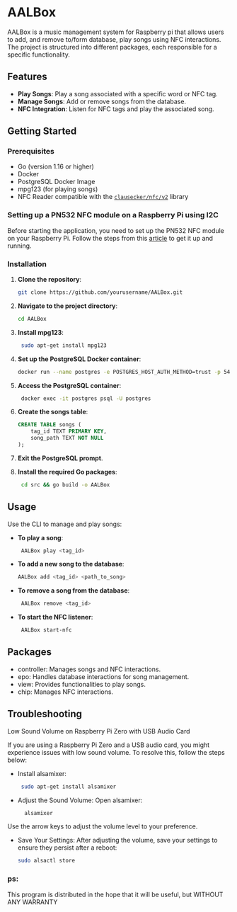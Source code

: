 # AALBox

AALBox is a music management system for Raspberry pi that allows users to add, and remove to/form database, play songs
using NFC interactions. The project is structured into different packages, each responsible for a specific
functionality.

## Features

- **Play Songs**: Play a song associated with a specific word or NFC tag.
- **Manage Songs**: Add or remove songs from the database.
- **NFC Integration**: Listen for NFC tags and play the associated song.

## Getting Started

### Prerequisites

- Go (version 1.16 or higher)
- Docker
- PostgreSQL Docker Image
- mpg123 (for playing songs)
- NFC Reader compatible with the [`clausecker/nfc/v2`](https://github.com/clausecker/nfc) library

### Setting up a PN532 NFC module on a Raspberry Pi using I2C

Before starting the application, you need to set up the PN532 NFC module on your Raspberry Pi. Follow the steps from
this [article](https://blog.stigok.com/2017/10/12/setting-up-a-pn532-nfc-module-on-a-raspberry-pi-using-i2c.html) to get
it up and running.

### Installation

1. **Clone the repository**:
   ```bash
   git clone https://github.com/yourusername/AALBox.git

2. **Navigate to the project directory**:
   ```bash
   cd AALBox

3. **Install mpg123**:

   ```bash
    sudo apt-get install mpg123

4. **Set up the PostgreSQL Docker container**:

   ```bash
   docker run --name postgres -e POSTGRES_HOST_AUTH_METHOD=trust -p 5432:5432 -d postgres

5. **Access the PostgreSQL container**:

   ```bash
    docker exec -it postgres psql -U postgres

6. **Create the songs table**:

    ```sql
    CREATE TABLE songs (
        tag_id TEXT PRIMARY KEY,
        song_path TEXT NOT NULL
    );

7. **Exit the PostgreSQL prompt**.

8. **Install the required Go packages**:

   ```bash
    cd src && go build -o AALBox

## Usage

Use the CLI to manage and play songs:

- **To play a song**:
   ```bash
    AALBox play <tag_id>

- **To add a new song to the database**:

   ```bash
  AALBox add <tag_id> <path_to_song>

- **To remove a song from the database**:

   ```bash
    AALBox remove <tag_id>

- **To start the NFC listener**:

   ```bash
    AALBox start-nfc

## Packages

- controller: Manages songs and NFC interactions.
- epo: Handles database interactions for song management.
- view: Provides functionalities to play songs.
- chip: Manages NFC interactions.

## Troubleshooting

Low Sound Volume on Raspberry Pi Zero with USB Audio Card

If you are using a Raspberry Pi Zero and a USB audio card, you might experience issues with low sound volume. To resolve
this, follow the steps below:

- Install alsamixer:

   ```bash
    sudo apt-get install alsamixer

- Adjust the Sound Volume:
  Open alsamixer:

  ```bash
    alsamixer

Use the arrow keys to adjust the volume level to your preference.

- Save Your Settings:
  After adjusting the volume, save your settings to ensure they persist after a reboot:

    ```bash
    sudo alsactl store
  ```

### ps:
This program is distributed in the hope that it will be useful,
but WITHOUT ANY WARRANTY
